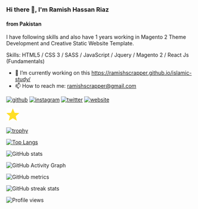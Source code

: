 ### Hi there 👋, I'm Ramish Hassan Riaz
#### from Pakistan
I have following skills and also have 1 years working in Magento 2 Theme Development and Creative Static Website Template.

Skills: HTML5  / CSS 3 / SASS / JavaScript / Jquery / Magento 2 / React Js (Fundamentals)

- 🔭 I’m currently working on this https://ramishscrapper.github.io/islamic-study/ 
- 📫 How to reach me: ramishscrapper@gmail.com 


[<img src='https://cdn.jsdelivr.net/npm/simple-icons@3.0.1/icons/github.svg' alt='github' height='40'>](https://github.com/Ramishscrapper)  [<img src='https://cdn.jsdelivr.net/npm/simple-icons@3.0.1/icons/instagram.svg' alt='instagram' height='40'>](https://www.instagram.com/ramish_hassan_riaz/)  [<img src='https://cdn.jsdelivr.net/npm/simple-icons@3.0.1/icons/twitter.svg' alt='twitter' height='40'>](https://twitter.com/https://twitter.com/Ramishscrapper)  [<img src='https://cdn.jsdelivr.net/npm/simple-icons@3.0.1/icons/icloud.svg' alt='website' height='40'>](https://ramishscrapper.github.io/islamic-study/)  

<a href='https://stars.github.com/'><img src='https://raw.githubusercontent.com/acervenky/animated-github-badges/master/assets/starbadge.gif' width='35' height='35'></a> 

[![trophy](https://github-profile-trophy.vercel.app/?username=Ramishscrapper)](https://github.com/ryo-ma/github-profile-trophy)

[![Top Langs](https://github-readme-stats.vercel.app/api/top-langs/?username=Ramishscrapper)](https://github.com/anuraghazra/github-readme-stats)

![GitHub stats](https://github-readme-stats.vercel.app/api?username=Ramishscrapper&show_icons=true)  

![GitHub Activity Graph](https://activity-graph.herokuapp.com/graph?username=Ramishscrapper)  

![GitHub metrics](https://metrics.lecoq.io/Ramishscrapper)  

![GitHub streak stats](https://github-readme-streak-stats.herokuapp.com/?user=Ramishscrapper)  

![Profile views](https://gpvc.arturio.dev/Ramishscrapper)  
